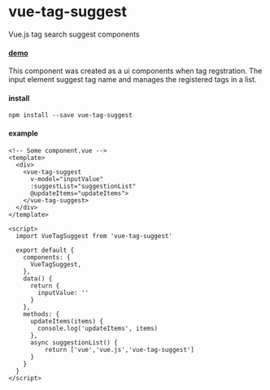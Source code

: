# vue-tag-suggest
Vue.js tag search suggest components

#### [demo](https://shaba2curry.github.io/vue-tag-suggest/#/)

This component was created as a ui components when tag regstration. The input element suggest tag name and manages the registered tags in a list.

#### install
```
npm install --save vue-tag-suggest
```

#### example 

```
<!-- Some component.vue -->
<template>
  <div>
    <vue-tag-suggest
      v-model="inputValue"
      :suggestList="suggestionList"
      @updateItems="updateItems">
    </vue-tag-suggest>
  </div>
</template>
 
<script>
  import VueTagSuggest from 'vue-tag-suggest'
  
  export default {
    components: {
      VueTagSuggest,
    },
    data() {
      return {
        inputValue: ''
      }
    },
    methods: {
      updateItems(items) {
        console.log('updateItems', items)
      },
      async suggestionList() {
          return ['vue','vue.js','vue-tag-suggest']
      }      
    }
  }
</script> 
```